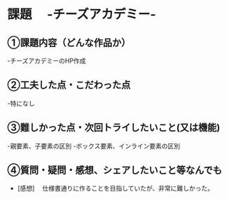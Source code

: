 # 課題　 -チーズアカデミー-

## ①課題内容（どんな作品か）
-チーズアカデミーのHP作成 

## ②工夫した点・こだわった点
-特になし 

## ③難しかった点・次回トライしたいこと(又は機能)
-親要素、子要素の区別
-ボックス要素、インライン要素の区別

## ④質問・疑問・感想、シェアしたいこと等なんでも
- [感想]
　仕様書通りに作ることを目指していたが、非常に難しかった。
